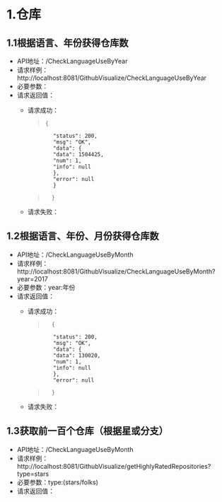 # 1.仓库

## 1.1根据语言、年份获得仓库数
- API地址：/CheckLanguageUseByYear
- 请求样例：http://localhost:8081/GithubVisualize/CheckLanguageUseByYear
- 必要参数：
- 请求返回值：
    -   请求成功：
        
        >     {
					"status": 200,
					"msg": "OK",
					"data": {
					"data": 1504425,
					"num": 1,
					"info": null
					},
					"error": null
					}
		>		}

    -   请求失败：
        >       

## 1.2根据语言、年份、月份获得仓库数
- API地址：/CheckLanguageUseByMonth
- 请求样例：http://localhost:8081/GithubVisualize/CheckLanguageUseByMonth?year=2017
- 必要参数：year:年份
- 请求返回值：
    -   请求成功：

        >       {
					"status": 200,
					"msg": "OK",
					"data": {
					"data": 130020,
					"num": 1,
					"info": null
					},
					"error": null
		>		}
    -   请求失败：


## 1.3获取前一百个仓库（根据星或分支）
- API地址：/CheckLanguageUseByMonth
- 请求样例：http://localhost:8081/GithubVisualize/getHighlyRatedRepositories?type=stars
- 必要参数：type:(stars/folks)
- 请求返回值：